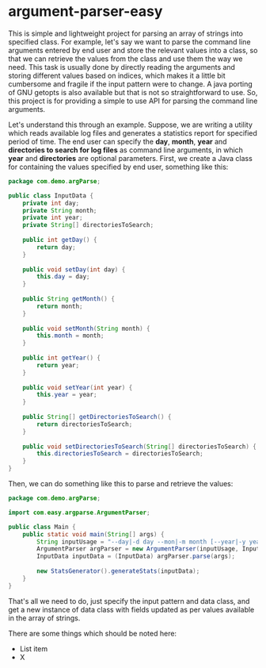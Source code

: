 # argument-parser-easy
This is simple and lightweight project for parsing an array of strings into specified class. For example, let's say we want to parse the command line arguments entered by end user and store the relevant values into a class, so that we can retrieve the values from the class and use them the way we need. This task is usually done by directly reading the arguments and storing different values based on indices, which makes it a little bit cumbersome and fragile if the input pattern were to change. A java porting of GNU getopts is also available but that is not so straightforward to use. So, this project is for providing a simple to use API for parsing the command line arguments. 

Let's understand this through an example. Suppose, we are writing a utility which reads available log files and generates a statistics report for specified period of time. The end user can specify the **day**, **month**, **year** and **directories to search for log files** as command line arguments, in which **year** and **directories** are optional parameters. First, we create a Java class for containing the values specified by end user, something like this:
```java
package com.demo.argParse;

public class InputData {
	private int day;
	private String month;
	private int year;
	private String[] directoriesToSearch;
	
	public int getDay() {
		return day;
	}
	
	public void setDay(int day) {
		this.day = day;
	}
	
	public String getMonth() {
		return month;
	}
	
	public void setMonth(String month) {
		this.month = month;
	}
	
	public int getYear() {
		return year;
	}
	
	public void setYear(int year) {
		this.year = year;
	}
	
	public String[] getDirectoriesToSearch() {
		return directoriesToSearch;
	}
	
	public void setDirectoriesToSearch(String[] directoriesToSearch) {
		this.directoriesToSearch = directoriesToSearch;
	}
}
```

Then, we can do something like this to parse and retrieve the values:
```java
package com.demo.argParse;

import com.easy.argparse.ArgumentParser;

public class Main {
	public static void main(String[] args) {
		String inputUsage = "--day|-d day --mon|-m month [--year|-y year] [--dir|-ds directoriesToSearch]";
		ArgumentParser argParser = new ArgumentParser(inputUsage, InputData.class);
		InputData inputData = (InputData) argParser.parse(args);
		
		new StatsGenerator().generateStats(inputData);
	}
}
```
That's all we need to do, just specify the input pattern and data class, and get a new instance of data class with fields updated as per values available in the array of strings.

There are some things which should be noted here:

 - List item
 - X
